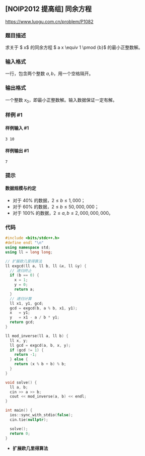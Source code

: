 ## [NOIP2012 提高组] 同余方程

https://www.luogu.com.cn/problem/P1082

### 题目描述

求关于 $ x$ 的同余方程 $ a x \equiv 1 \pmod {b}$ 的最小正整数解。

### 输入格式

一行，包含两个整数 $a,b$，用一个空格隔开。

### 输出格式

一个整数 $x_0$，即最小正整数解。输入数据保证一定有解。

### 样例 #1

#### 样例输入 #1

```
3 10
```

#### 样例输出 #1

```
7
```

### 提示

#### 数据规模与约定

- 对于 $40\%$ 的数据，$2 ≤b≤ 1,000$；
- 对于 $60\%$ 的数据，$2 ≤b≤ 50,000,000$；
- 对于 $100\%$ 的数据，$2 ≤a, b≤ 2,000,000,000$。

### 代码

```cpp
#include <bits/stdc++.h>
#define endl "\n"
using namespace std;
using ll = long long;

// 扩展欧几里得算法
ll exgcd(ll a, ll b, ll &x, ll &y) {
  // 递归终止
  if (b == 0) {
    x = 1;
    y = 0;
    return a;
  }
  // 递归计算
  ll x1, y1, gcd;
  gcd = exgcd(b, a % b, x1, y1);
  x   = y1;
  y   = x1 - a / b * y1;
  return gcd;
}

ll mod_inverse(ll a, ll b) {
  ll x, y;
  ll gcd = exgcd(a, b, x, y);
  if (gcd != 1) {
    return -1;
  } else {
    return (x % b + b) % b;
  }
}

void solve() {
  ll a, b;
  cin >> a >> b;
  cout << mod_inverse(a, b) << endl;
}

int main() {
  ios::sync_with_stdio(false);
  cin.tie(nullptr);

  solve();
  return 0;
}
```

- **扩展欧几里得算法**